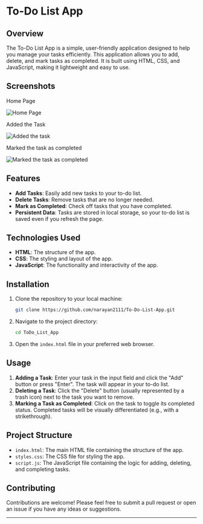 # To-Do List App

## Overview
The To-Do List App is a simple, user-friendly application designed to help you manage your tasks efficiently. This application allows you to add, delete, and mark tasks as completed. It is built using HTML, CSS, and JavaScript, making it lightweight and easy to use.

## Screenshots

Home Page

![Home Page](https://github.com/narayan2111/To-Do-List-App/assets/66173390/b36d0fd0-651d-44ac-bf03-88214bf0deae)     

Added the Task

![Added the task](https://github.com/narayan2111/To-Do-List-App/assets/66173390/cfad3c93-30d3-4a19-ac60-8796589c59b0)    

Marked the task as completed

![Marked the task as completed](https://github.com/narayan2111/To-Do-List-App/assets/66173390/45ca5529-5ae5-4d5f-91a3-b50b184e9953)



## Features
- **Add Tasks**: Easily add new tasks to your to-do list.
- **Delete Tasks**: Remove tasks that are no longer needed.
- **Mark as Completed**: Check off tasks that you have completed.
- **Persistent Data**: Tasks are stored in local storage, so your to-do list is saved even if you refresh the page.

## Technologies Used
- **HTML**: The structure of the app.
- **CSS**: The styling and layout of the app.
- **JavaScript**: The functionality and interactivity of the app.

## Installation
1. Clone the repository to your local machine:
    ```bash
    git clone https://github.com/narayan2111/To-Do-List-App.git
    ```
2. Navigate to the project directory:
    ```bash
    cd ToDo_List_App
    ```
3. Open the `index.html` file in your preferred web browser.

## Usage
1. **Adding a Task**: Enter your task in the input field and click the "Add" button or press "Enter". The task will appear in your to-do list.
2. **Deleting a Task**: Click the "Delete" button (usually represented by a trash icon) next to the task you want to remove.
3. **Marking a Task as Completed**: Click on the task to toggle its completed status. Completed tasks will be visually differentiated (e.g., with a strikethrough).

## Project Structure
- `index.html`: The main HTML file containing the structure of the app.
- `styles.css`: The CSS file for styling the app.
- `script.js`: The JavaScript file containing the logic for adding, deleting, and completing tasks.

## Contributing
Contributions are welcome! Please feel free to submit a pull request or open an issue if you have any ideas or suggestions.


---
